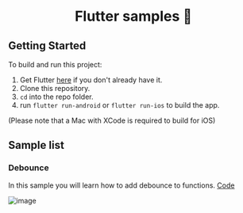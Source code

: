 
<h1 align="center">
  
  <br>
  Flutter samples 💙
  <br>
</h1>

## Getting Started
To build and run this project:

1. Get Flutter [here](https://flutter.dev) if you don't already have it.
2. Clone this repository.
3. `cd` into the repo folder.
4. run `flutter run-android` or `flutter run-ios` to build the app.

(Please note that a Mac with XCode is required to build for iOS)

## Sample list

### Debounce
In this sample you will learn how to add debounce to functions. [Code](https://github.com/juanleondev/flutter_samples/blob/master/flutter_samples/lib/debounce/view/debounce_page.dart)

![image](https://user-images.githubusercontent.com/8674244/153091516-1b21d87f-6c23-4849-8411-920c1f0c459c.png)

